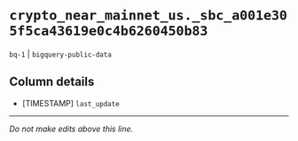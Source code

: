 # `crypto_near_mainnet_us._sbc_a001e305f5ca43619e0c4b6260450b83`
`bq-1` | `bigquery-public-data`

## Column details
* [TIMESTAMP] `last_update`

-------------------------------------------------------------------------------
*Do not make edits above this line.*
